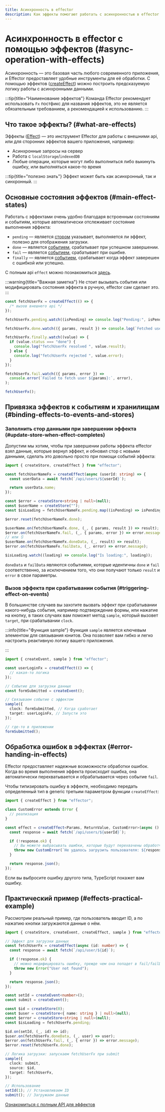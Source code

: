 ```yaml
---
title: Асинхронность в effector
description: Как эффекты помогают работать с асинхронностью в effector
---
```


# Асинхронность в effector с помощью эффектов (#async-operation-with-effects)

Асинхронность — это базовая часть любого современного приложения, и Effector предоставляет удобные инструменты для её обработки. С помощью эффектов ([createEffect](/ru/api/effector.createEffect)) можно построить предсказуемую логику работы с асинхронными данными.

:::tip{title="Наименование эффектов"}
Команда Effector рекомендует использовать `Fx` постфикс для названия эффектов, это не является обязательным требованием, а рекомендацией к использованию.
:::

## Что такое эффекты? (#what-are-effects)

Эффекты ([Effect](/ru/api/effector/Effect)) — это инструмент Effector для работы с внешними api, или для сторонних эффектов вашего приложения, например:

- Асинхронные запросы на сервер
- Работа с `localStorage`/`indexedDB`
- Любые операции, которые могут либо выполниться либо выкинуть ошибку, или выполняться какое-то время

:::tip{title="полезно знать"}
Эффект может быть как асинхронный, так и синхронный.
:::

## Основные состояния эффектов (#main-effect-states)

Работать с эффектами очень удобно благодаря встроенным состояниям и событиям, которые автоматически отслеживает состояние выполнения эффекта:

- `pending` — является [стором](/ru/api/effector/Store) указывает, выполняется ли эффект, полезно для отображения загрузки.
- `done` — является [событием](/ru/api/effector/Event), срабатывает при успешном завершении.
- `fail` — является [событием](/ru/api/effector/Event), срабатывает при ошибке.
- `finally` — является [событием](/ru/api/effector/Event), срабатывает когда эффект заверешен с ошибкой или успешно.

С полным api `effect` можно познакомиться [здесь](/ru/api/effector/Effect).

:::warning{title="Важная заметка"}
Не стоит вызывать события или модифицировать состояния эффекта в ручную, effector сам сделает это.
:::

```ts
const fetchUserFx = createEffect(() => {
  /* вызов внешнего api */
});

fetchUserFx.pending.watch((isPending) => console.log("Pending:", isPending));

fetchUserFx.done.watch(({ params, result }) => console.log(`Fetched user ${params}:`, result));

fetchUserFx.finally.watch((value) => {
  if (value.status === "done") {
    console.log("fetchUserFx resolved ", value.result);
  } else {
    console.log("fetchUserFx rejected ", value.error);
  }
});

fetchUserFx.fail.watch(({ params, error }) =>
  console.error(`Failed to fetch user ${params}:`, error),
);

fetchUserFx();
```

## Привязка эффектов к событиям и хранилищам (#binding-effects-to-events-and-stores)

### Заполнить стор данными при завершении эффекта (#update-store-when-effect-completes)

Допустим мы хотим, чтобы при завершении работы эффекта effector взял данные, которые вернул эффект, и обновил стор с новыми данными, сделать это довольно просто при помощи событий эффекта:

```ts
import { createStore, createEffect } from "effector";

const fetchUserNameFx = createEffect(async (userId: string) => {
  const userData = await fetch(`/api/users/${userId}`);

  return userData.name;
});

const $error = createStore<string | null>(null);
const $userName = createStore("");
const $isLoading = fetchUserNameFx.pending.map((isPending) => isPending);

$error.reset(fetchUserNameFx.done);

$userName.on(fetchUserNameFx.done, (_, { params, result }) => result);
$error.on(fetchUserNameFx.fail, (_, { params, error }) => error.message);
// или 🔃
$userName.on(fetchUserNameFx.doneData, (_, result) => result);
$error.on(fetchUserNameFx.failData, (_, error) => error.message);

$isLoading.watch((loading) => console.log("Is loading:", loading));
```

`doneData` и `failData` являются событиями, которые идентичны `done` и `fail` соответственно, за исключением того, что они получают только `result` и `error` в свои параметры.

### Вызов эффекта при срабатывании события (#triggering-effect-on-events)

В большинстве случаев вы захотите вызвать эффект при срабатывании какого-нибудь события, например подтверждение формы, или нажатие на кнопку, в таких случаях вам поможет метод `sample`, который вызовет `target`, при срабатывании `clock`.

:::info{title="Функция sample"}
Функция `sample` является ключевым элементом для связывания юнитов. Она позволяет вам гибко и легко настроить реактивную логику вашего приложения.

<!-- todo add link to page about sample -->

:::

```ts
import { createEvent, sample } from "effector";

const userLoginFx = createEffect(() => {
  // какая-то логика
});

// Событие для загрузки данных
const formSubmitted = createEvent();

// Связываем событие с эффектом
sample({
  clock: formSubmitted, // Когда сработает
  target: userLoginFx, // Запусти это
});

// где-то в приложении
formSubmitted();
```

## Обработка ошибок в эффектах (#error-handing-in-effects)

Effector предоставляет надежные возможности обработки ошибок. Когда во время выполнения эффекта происходит ошибка, она автоматически перехватывается и обрабатывается через событие `fail`.

Чтобы типизировать ошибку в эффекте, необходимо передать определенный тип в generic третьим параметром функции `createEffect`:

```ts
import { createEffect } from "effector";

class CustomError extends Error {
  // реализация
}

const effect = createEffect<Params, ReturnValue, CustomError>(async () => {
  const response = await fetch(`/api/users/${userId}`);

  if (!response.ok) {
    // Вы можете выбрасывать ошибки, которые будут перехвачены обработчиком .fail
    throw new CustomError(`Не удалось загрузить пользователя: ${response.statusText}`);
  }

  return response.json();
});
```

Если вы выбросите ошибку другого типа, TypeScript покажет вам ошибку.

## Практический пример (#effects-practical-example)

Рассмотрим реальный пример, где пользователь вводит ID, а по нажатию кнопки загружаются данные о нём.

```ts
import { createStore, createEvent, createEffect, sample } from "effector";

// Эффект для загрузки данных
const fetchUserFx = createEffect(async (id: number) => {
  const response = await fetch(`/api/user/${id}`);

  if (!response.ok) {
    // можно модифицировать ошибку, прежде чем она попадет в fail/failData
    throw new Error("User not found");
  }

  return response.json();
});

const setId = createEvent<number>();
const submit = createEvent();

const $id = createStore(0);
const $user = createStore<{ name: string } | null>(null);
const $error = createStore<string | null>(null);
const $isLoading = fetchUserFx.pending;

$id.on(setId, (_, id) => id);
$user.on(fetchUserFx.doneData, (_, user) => user);
$error.on(fetchUserFx.fail, (_, { error }) => error.message);
$error.reset(fetchUserFx.done);

// Логика загрузки: запускаем fetchUserFx при submit
sample({
  clock: submit,
  source: $id,
  target: fetchUserFx,
});

// Использование
setId(1); // Устанавливаем ID
submit(); // Загружаем данные
```

<!-- todo О том, как тестировать эффекты вы можете прочитать на странице [Тестирование](/ru/essentials/testing) -->

[Ознакомиться с полным API для эффектов](/ru/api/effector/Effect)
